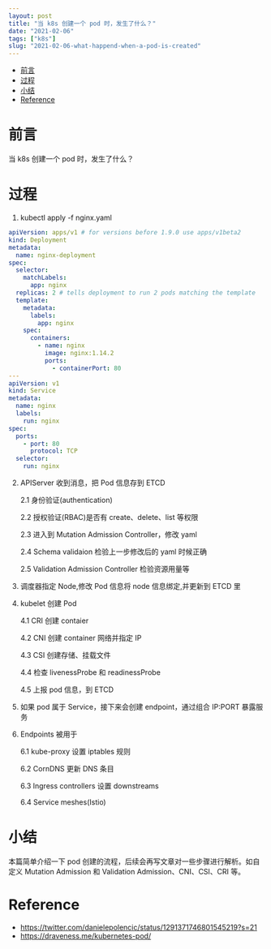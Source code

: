 ```yaml
---
layout: post
title: "当 k8s 创建一个 pod 时，发生了什么？"
date: "2021-02-06"
tags: ["k8s"]
slug: "2021-02-06-what-happend-when-a-pod-is-created"
---
```


<!-- vim-markdown-toc Redcarpet -->

* [前言](#前言)
* [过程](#过程)
* [小结](#小结)
* [Reference](#reference)

<!-- vim-markdown-toc -->

# 前言

当 k8s 创建一个 pod 时，发生了什么？

# 过程

1. kubectl apply -f nginx.yaml

```yaml
apiVersion: apps/v1 # for versions before 1.9.0 use apps/v1beta2
kind: Deployment
metadata:
  name: nginx-deployment
spec:
  selector:
    matchLabels:
      app: nginx
  replicas: 2 # tells deployment to run 2 pods matching the template
  template:
    metadata:
      labels:
        app: nginx
    spec:
      containers:
        - name: nginx
          image: nginx:1.14.2
          ports:
            - containerPort: 80
---
apiVersion: v1
kind: Service
metadata:
  name: nginx
  labels:
    run: nginx
spec:
  ports:
    - port: 80
      protocol: TCP
  selector:
    run: nginx
```

2. APIServer 收到消息，把 Pod 信息存到 ETCD

   2.1 身份验证(authentication)

   2.2 授权验证(RBAC)是否有 create、delete、list 等权限

   2.3 进入到 Mutation Admission Controller，修改 yaml

   2.4 Schema validaion 检验上一步修改后的 yaml 时候正确

   2.5 Validation Admission Controller 检验资源用量等

3. 调度器指定 Node,修改 Pod 信息将 node 信息绑定,并更新到 ETCD 里

4. kubelet 创建 Pod

   4.1 CRI 创建 contaier

   4.2 CNI 创建 container 网络并指定 IP

   4.3 CSI 创建存储、挂载文件

   4.4 检查 livenessProbe 和 readinessProbe

   4.5 上报 pod 信息，到 ETCD

5. 如果 pod 属于 Service，接下来会创建 endpoint，通过组合 IP:PORT 暴露服务

6. Endpoints 被用于

   6.1 kube-proxy 设置 iptables 规则

   6.2 CornDNS 更新 DNS 条目

   6.3 Ingress controllers 设置 downstreams

   6.4 Service meshes(Istio)

# 小结

本篇简单介绍一下 pod 创建的流程，后续会再写文章对一些步骤进行解析。如自定义 Mutation Admission 和 Validation Admission、CNI、CSI、CRI 等。

# Reference

- https://twitter.com/danielepolencic/status/1291371746801545219?s=21
- https://draveness.me/kubernetes-pod/
